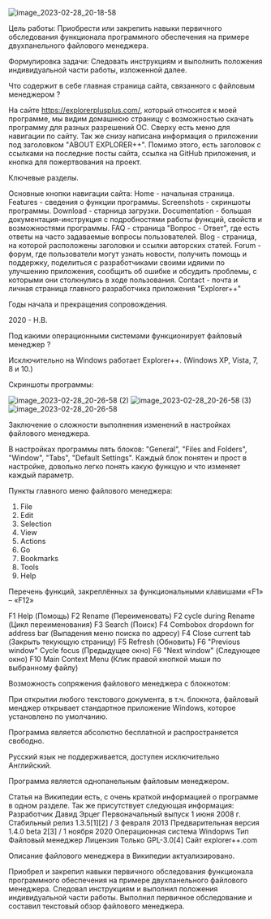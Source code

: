 ![image_2023-02-28_20-18-58](https://user-images.githubusercontent.com/126588666/221929262-d45bf560-96b4-48a9-a4f5-1c1358c3fd2e.png)

Цель работы:
Приобрести или закрепить навыки первичного обследования функционала программного обеспечения на примере двухпанельного файлового менеджера.

Формулировка задачи:
Следовать инструкциям и выполнить положения индивидуальной части работы, изложенной далее.


Что содержит в себе главная страница сайта, связанного с файловым менеджером ?

На сайте https://explorerplusplus.com/, который относится к моей программе, мы видим домашнюю страницу с возможностью скачать программу для разных разрешений ОС. Сверху есть меню для навигации по сайту. Так же снизу написана информация о приложении под заголовком "ABOUT EXPLORER++". Помимо этого, есть заголовок с ссылками на последние посты сайта, ссылка на GitHub приложения, и кнопка для пожертвования на проект.
 
 
 Ключевые разделы.
 
Основные кнопки навигации сайта:
Home - начальная страница.
Features - сведения о функции программы.
Screenshots - скриншоты программы.
Download - старница загрузки.
Documentation - большая документация-инструкция с подробностями работы функций, свойств и возможностями программы. 
FAQ - страница "Вопрос - Ответ", где есть ответы на часто задаваемые вопросы пользователей. 
Blog - страница, на которой расположены заголовки и ссылки авторских статей.
Forum - форум, где пользователи могут узнать новости, получить помощь и поддержку, поделиться с разработчиками своими идяими по улучшению приложения, сообщить об ошибке и обсудить проблемы, с которыми они столкнулись в ходе пользования.
Contact - почта и личная страница главного разработчика приложения "Explorer++"


Годы начала и прекращения сопровождения.

2020 - Н.В.


Под какими операционными системами функционирует файловый менеджер ?

Исключительно на Windows работает Explorer++.
(Windows XP, Vista, 7, 8 и 10.)


Скриншоты программы:

![image_2023-02-28_20-26-58 (2)](https://user-images.githubusercontent.com/126588666/221967550-4b2c2db1-dd1d-4c5f-9d2f-1e9aae5145f5.png)
![image_2023-02-28_20-26-58 (3)](https://user-images.githubusercontent.com/126588666/221967554-ef93427f-1058-46d7-a9a7-865c1f2d1c6c.png)
![image_2023-02-28_20-26-58](https://user-images.githubusercontent.com/126588666/221967555-f75dd077-2ecb-4eee-86de-beb919780c54.png)


Заключение о сложности выполнения изменений в настройках файлового менеджера.

В настройках программы пять блоков: "General", "Files and Folders", "Window", "Tabs", "Default Settings".
Каждый блок понятен и прост в настройке, довольно легко понять какую функцую и что изменяет каждый параметр.


Пункты главного меню файлового менеджера:

 1. File
 2. Edit
 3. Selection
 4. View 
 5. Actions
 6. Go
 7. Bookmarks
 8. Tools
 9. Help


Перечень функций, закреплённых за функциональными клавишами «F1» – «F12» 

F1					Help (Помощь)
F2					Rename (Переименовать)
F2					cycle during Rename (Цикл переименования)
F3					Search (Поиск)
F4					Combobox dropdown for address bar (Выпадения меню поиска по адресу)
F4			   	Close current tab (Закрыть текующую страницу)
F5					Refresh (Обновить)
F6					"Previous window"  Cycle focus (Предыдущее окно)
F6					"Next window" (Следующее окно)
F10					Main Context Menu (Клик правой кнопкой мыши по выбранному файлу)


Возможность сопряжения файлового менеджера с блокнотом:

При открытии любого текстового документа, в т.ч. блокнота, файловый менджер открывает стандартное приложение Windows, которое установлено по умолчанию.


Программа является абсолютно бесплатной и распространяется свободно.


Русский язык не поддерживается, доступен исключительно Английский.


Программа является однопанельным файловым менеджером.


Статья на Википедии есть, с очень краткой информацией о программе в одном разделе. 
Так же присутствует следующая информация:
Разработчик	Давид Эрцег
Первоначальный выпуск	1 июня 2008 г.
Стабильный релиз	1.3.5[1][2] / 3 февраля 2013
Предварительная версия	1.4.0 beta 2[3] / 1 ноября 2020
Операционная система	Windopws
Тип	Файловый менеджер
Лицензия	Только GPL-3.0[4]
Сайт explorer++.com

Описание файлового менеджера в Википедии актуализировано.



Приобрел и закрепил навыки первичного обследования функционала программного обеспечения на примере двухпанельного файлового менеджера. Следовал инструкциям и выполнил положения индивидуальной части работы. Выполнил первичное обследование и составил текстовый обзор файлового менеджера.
